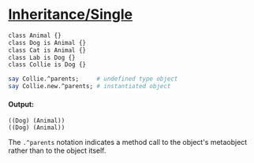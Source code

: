 [1]: https://rosettacode.org/wiki/Inheritance/Single

# [Inheritance/Single][1]



```perl
class Animal {}
class Dog is Animal {}
class Cat is Animal {}
class Lab is Dog {}
class Collie is Dog {}

say Collie.^parents;     # undefined type object
say Collie.new.^parents; # instantiated object
```

#### Output:
```
((Dog) (Animal))
((Dog) (Animal))
```


The `.^parents` notation indicates a method call to the object's metaobject rather than to the object itself.
